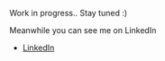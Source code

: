 Work in progress..
Stay tuned :)

Meanwhile you can see me on LinkedIn
- [LinkedIn](https://www.linkedin.com/in/yuto-yamakita/)
